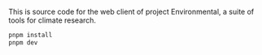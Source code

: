 This is source code for the web client of project Environmental,
a suite of tools for climate research.

```sh
pnpm install
pnpm dev
```
